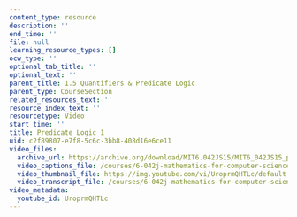 ```yaml
---
content_type: resource
description: ''
end_time: ''
file: null
learning_resource_types: []
ocw_type: ''
optional_tab_title: ''
optional_text: ''
parent_title: 1.5 Quantifiers & Predicate Logic
parent_type: CourseSection
related_resources_text: ''
resource_index_text: ''
resourcetype: Video
start_time: ''
title: Predicate Logic 1
uid: c2f89807-e7f8-5c6c-3bb8-408d16e6ce11
video_files:
  archive_url: https://archive.org/download/MIT6.042JS15/MIT6_042JS15_predicatelogic1_ipod.mp4
  video_captions_file: /courses/6-042j-mathematics-for-computer-science-spring-2015/ac4a065a1b9055ba9b4cc869932c428c_UroprmQHTLc.vtt
  video_thumbnail_file: https://img.youtube.com/vi/UroprmQHTLc/default.jpg
  video_transcript_file: /courses/6-042j-mathematics-for-computer-science-spring-2015/73d036f85058daa89f18f859ec34b657_UroprmQHTLc.pdf
video_metadata:
  youtube_id: UroprmQHTLc
---
```

